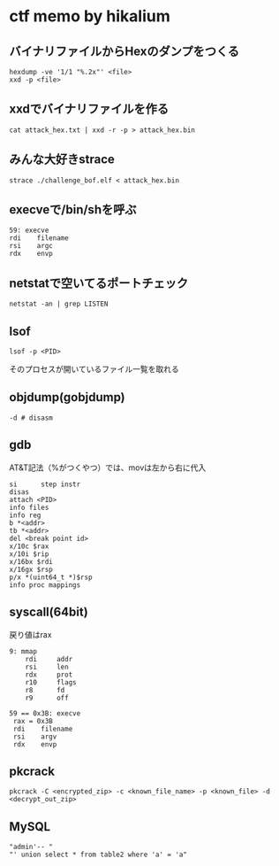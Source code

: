 # ctf memo by hikalium

## バイナリファイルからHexのダンプをつくる
```
hexdump -ve '1/1 "%.2x"' <file>
xxd -p <file>
```

## xxdでバイナリファイルを作る
```
cat attack_hex.txt | xxd -r -p > attack_hex.bin
```

## みんな大好きstrace
```
strace ./challenge_bof.elf < attack_hex.bin
```

## execveで/bin/shを呼ぶ
```
59: execve
rdi    filename
rsi    argc
rdx    envp
```

## netstatで空いてるポートチェック
```
netstat -an | grep LISTEN
```

## lsof
```
lsof -p <PID>
```
そのプロセスが開いているファイル一覧を取れる

## objdump(gobjdump)
```
-d # disasm
```

## gdb
AT&T記法（%がつくやつ）では、movは左から右に代入
```
si      step instr
disas
attach <PID>
info files
info reg 
b *<addr>
tb *<addr>
del <break point id>
x/10c $rax
x/10i $rip
x/16bx $rdi
x/16gx $rsp
p/x *(uint64_t *)$rsp
info proc mappings
```

## syscall(64bit)
戻り値はrax

```
9: mmap
    rdi     addr
    rsi     len
    rdx     prot
    r10     flags
    r8      fd
    r9      off
```
```
59 == 0x3B: execve
 rax = 0x3B
 rdi    filename
 rsi    argv
 rdx    envp
```

## pkcrack
```
pkcrack -C <encrypted_zip> -c <known_file_name> -p <known_file> -d <decrypt_out_zip>
```

## MySQL
```
"admin'-- "
"' union select * from table2 where 'a' = 'a"
```

